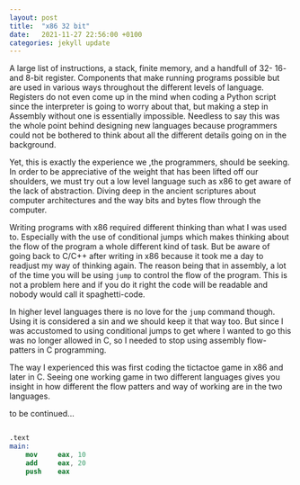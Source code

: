 ```yaml
---
layout: post
title:  "x86 32 bit"
date:   2021-11-27 22:56:00 +0100
categories: jekyll update
---
```


A large list of instructions, a stack, finite memory, and a handfull of 32- 16- and 8-bit register. Components that make running programs possible but are used in various ways throughout the different levels of language. Registers do not even come up in the mind when coding a Python script since the interpreter is going to worry about that, but making a step in Assembly without one is essentially impossible. Needless to say this was the whole point behind designing new languages because programmers could not be bothered to think about all the different details going on in the background. 

Yet, this is exactly the experience we ,the programmers, should be seeking. In order to be appreciative of the weight that has been lifted off our shoulders, we must try out a low level language such as x86 to get aware of the lack of abstraction. Diving deep in the ancient scriptures about computer architectures and the way bits and bytes flow through the computer.

Writing programs with x86 required different thinking than what I was used to. Especially with the use of conditional jumps which makes thinking about the flow of the program a whole different kind of task. But be aware of going back to C/C++ after writing in x86 because it took me a day to readjust my way of thinking again. The reason being that in assembly, a lot of the time you will be using `jump` to control the flow of the program. This is not a problem here and if you do it right the code will be readable and nobody would call it spaghetti-code. 

In higher level languages there is no love for the `jump` command though. Using it is considered a sin and we should keep it that way too. But since I was accustomed to using conditional jumps to get where I wanted to go this was no longer allowed in C, so I needed to stop using assembly flow-patters in C programming.

The way I experienced this was first coding the tictactoe game in x86 and later in C. Seeing one working game in two different languages gives you insight in how different the flow patters and way of working are in the two languages.

to be continued...

```nasm

.text
main:
    mov     eax, 10
    add     eax, 20
    push    eax

```

